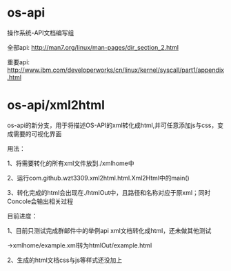 # os-api
操作系统-API文档编写组

全部api: http://man7.org/linux/man-pages/dir_section_2.html

重要api: http://www.ibm.com/developerworks/cn/linux/kernel/syscall/part1/appendix.html

#	os-api/xml2html
os-api的新分支，用于将描述OS-API的xml转化成html,并可任意添加js与css，变成需要的可视化界面

用法：

1、将需要转化的所有xml文件放到./xmlhome中

2、运行com.github.wzt3309.xml2html.html.Xml2Html中的main()

3、转化完成的html会出现在./htmlOut中，且路径和名称对应于原xml；同时Concole会输出相关过程

目前进度：

1、目前只测试完成群邮件中的举例api xml文档转化成html，还未做其他测试

->xmlhome/example.xml转为htmlOut/example.html

2、生成的html文档css与js等样式还没加上